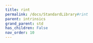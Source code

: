 ```yaml
---
title: rint
permalink: /docs/StandardLibrary#rint
parent: intrinsics
grand_parent: std
has_children: False
nav_order: 10
---
```

